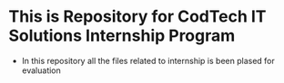 # This is Repository for CodTech IT Solutions Internship Program
- In this repository all the files related to internship is been plased for evaluation  
